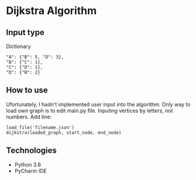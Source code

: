 # Dijkstra Algorithm
## Input type
Dictionary

    "A": {"B": 5, "D": 3},
    "B": {"C": 1},
    "C": {"D": 1},
    "D": {"B": 2}
    
## How to use
Ufortunately, I hadn't implemented user input into the algorithm.
Only way to load own graph is to edit main.py file. Inputing 
vertices by letters, not numbers.
Add line:

    load_file('filename.json')
    dijkstra(loaded_graph, start_node, end_node)

## Technologies
* Python 3.8
* PyCharm IDE
